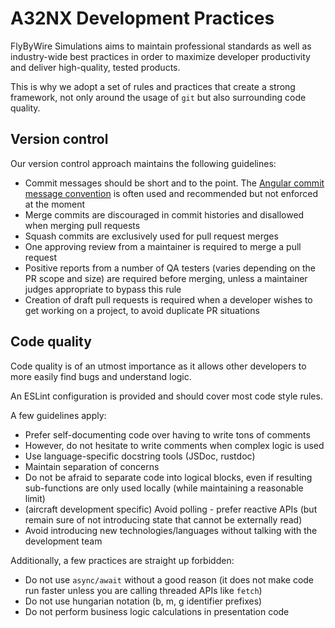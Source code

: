 # A32NX Development Practices

FlyByWire Simulations aims to maintain professional standards as well as industry-wide best practices in order to maximize developer productivity and deliver high-quality, tested products.

This is why we adopt a set of rules and practices that create a strong framework, not only around the usage of `git` but also surrounding code quality.

## Version control

Our version control approach maintains the following guidelines:

- Commit messages should be short and to the point. The [Angular commit message convention](https://github.com/angular/angular/blob/master/CONTRIBUTING.md#-commit-message-format) is often used and recommended but not enforced at the moment
- Merge commits are discouraged in commit histories and disallowed when merging pull requests
- Squash commits are exclusively used for pull request merges
- One approving review from a maintainer is required to merge a pull request
- Positive reports from a number of QA testers (varies depending on the PR scope and size) are required before merging, unless a maintainer judges appropriate to bypass this rule
- Creation of draft pull requests is required when a developer wishes to get working on a project, to avoid duplicate PR situations

## Code quality

Code quality is of an utmost importance as it allows other developers to more easily find bugs and understand logic.

An ESLint configuration is provided and should cover most code style rules.

A few guidelines apply:

- Prefer self-documenting code over having to write tons of comments
- However, do not hesitate to write comments when complex logic is used
- Use language-specific docstring tools (JSDoc, rustdoc)
- Maintain separation of concerns
- Do not be afraid to separate code into logical blocks, even if resulting sub-functions are only used locally (while maintaining a reasonable limit)
- (aircraft development specific) Avoid polling - prefer reactive APIs (but remain sure of not introducing state that cannot be externally read)
- Avoid introducing new technologies/languages without talking with the development team

Additionally, a few practices are straight up forbidden:

- Do not use `async/await` without a good reason (it does not make code run faster unless you are calling threaded APIs like `fetch`)
- Do not use hungarian notation (b, m, g identifier prefixes)
- Do not perform business logic calculations in presentation code
